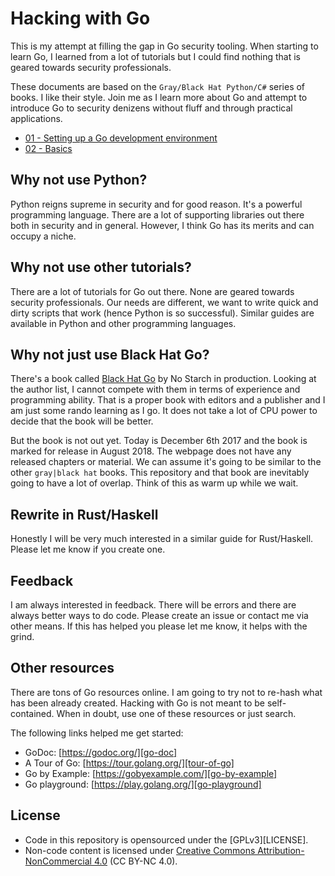 # Hacking with Go
This is my attempt at filling the gap in Go security tooling. When starting to learn Go, I learned from a lot of tutorials but I could find nothing that is geared towards security professionals.

These documents are based on the `Gray/Black Hat Python/C#` series of books. I like their style. Join me as I learn more about Go and attempt to introduce Go to security denizens without fluff and through practical applications.

- [01 - Setting up a Go development environment](01.md)
- [02 - Basics](02.md)

## Why not use Python?
Python reigns supreme in security and for good reason. It's a powerful programming language. There are a lot of supporting libraries out there both in security and in general. However, I think Go has its merits and can occupy a niche.

## Why not use other tutorials?
There are a lot of tutorials for Go out there. None are geared towards security professionals. Our needs are different, we want to write quick and dirty scripts that work (hence Python is so successful). Similar guides are available in Python and other programming languages.

## Why not just use Black Hat Go?
There's a book called [Black Hat Go][black-hat-go] by No Starch in production. Looking at the author list, I cannot  compete with them in terms of experience and programming ability. That is a proper book with editors and a publisher and I am just some rando learning as I go. It does not take a lot of CPU power to decide that the book will be better.

But the book is not out yet. Today is December 6th 2017 and the book is marked for release in August 2018. The webpage does not have any released chapters or material. We can assume it's going to be similar to the other `gray|black hat` books. This repository and that book are inevitably going to have a lot of overlap. Think of this as warm up while we wait.

## Rewrite in Rust/Haskell
Honestly I will be very much interested in a similar guide for Rust/Haskell. Please let me know if you create one.

## Feedback
I am always interested in feedback. There will be errors and there are always better ways to do code. Please create an issue or contact me via other means. If this has helped you please let me know, it helps with the grind.

## Other resources
There are tons of Go resources online. I am going to try not to re-hash what has been already created. Hacking with Go is not meant to be self-contained. When in doubt, use one of these resources or just search.

The following links helped me get started:

- GoDoc: [https://godoc.org/][go-doc]
- A Tour of Go: [https://tour.golang.org/][tour-of-go]
- Go by Example: [https://gobyexample.com/][go-by-example]
- Go playground: [https://play.golang.org/][go-playground]

## License

- Code in this repository is opensourced under the [GPLv3][LICENSE].
- Non-code content is licensed under [Creative Commons Attribution-NonCommercial 4.0][CC-4] (CC BY-NC 4.0).

<!-- Links -->

[black-hat-go]: https://www.nostarch.com/blackhatgo
[go-doc]: https://godoc.org/
[tour-of-go]: https://tour.golang.org/
[go-by-example]: https://gobyexample.com/
[go-playground]: https://play.golang.org/
[CC-4]: https://creativecommons.org/licenses/by-nc-sa/4.0/


